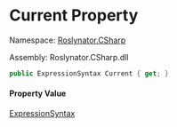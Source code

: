 # Current Property

Namespace: [Roslynator.CSharp](../../../../README.md)

Assembly: Roslynator\.CSharp\.dll

```csharp
public ExpressionSyntax Current { get; }
```

#### Property Value

[ExpressionSyntax](https://docs.microsoft.com/en-us/dotnet/api/microsoft.codeanalysis.csharp.syntax.expressionsyntax)


